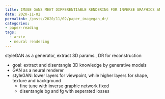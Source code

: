 ```yaml
---
title: IMAGE GANS MEET DIFFERENTIABLE RENDERING FOR INVERSE GRAPHICS AND INTERPRETABLE 3D NEURAL RENDERING
date: 2020-11-02
permalink: /posts/2020/11/02/paper_imagegan_dr/
categories:
- paper-reading
tags:
  - arxiv
  - neural rendering
---
```


styleGAN as a generator, extract 3D params., DR for reconstruction
- goal: extract and disentangle 3D knowledge by generative models
- GAN as a neural renderer
- styleGAN: lower layers for viewpoint, while higher layers for shape, texture and background
  - fine tune with inverse graphic network fixed
  - disentangle bg and fg with seperated losses